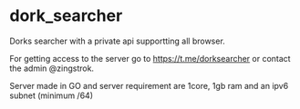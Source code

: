 # dork_searcher
Dorks searcher with a private api supportting all browser.

For getting access to the server go to https://t.me/dorksearcher or contact the admin @zingstrok.

Server made in GO and server requirement are 1core, 1gb ram and an ipv6 subnet (minimum /64)
